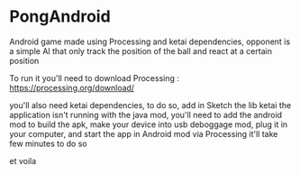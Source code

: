 # PongAndroid


Android game made using Processing and ketai dependencies, opponent is a simple AI that only track the position of the ball and react at a certain position 

To run it you'll need to download Processing : https://processing.org/download/


you'll also need ketai dependencies, to do so, add in Sketch the lib ketai
the application isn't running with the java mod, you'll need to add the android mod
to build the apk, make your device into usb deboggage mod, plug it in your computer, and start the app in Android mod via Processing
it'll take few minutes to do so


et voila 

